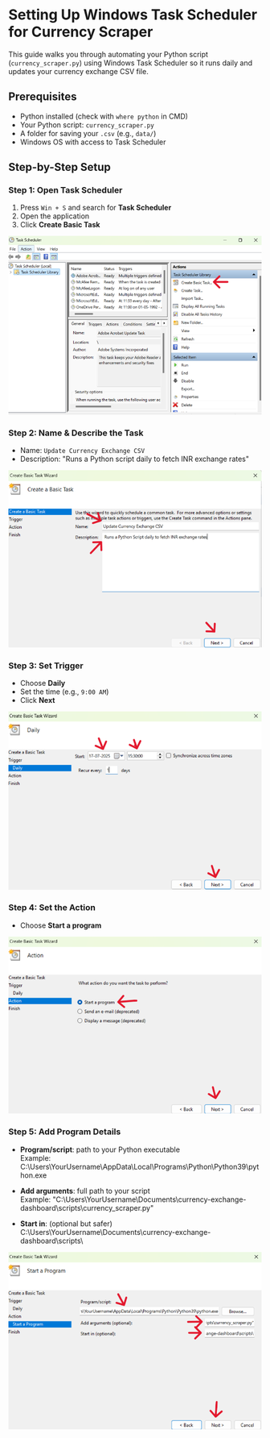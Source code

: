 # Setting Up Windows Task Scheduler for Currency Scraper

This guide walks you through automating your Python script (`currency_scraper.py`) using Windows Task Scheduler so it runs daily and updates your currency exchange CSV file.

## Prerequisites

- Python installed (check with `where python` in CMD)
- Your Python script: `currency_scraper.py`
- A folder for saving your `.csv` (e.g., `data/`)
- Windows OS with access to Task Scheduler

## Step-by-Step Setup

### Step 1: Open Task Scheduler

1. Press `Win + S` and search for **Task Scheduler**
2. Open the application  
3. Click **Create Basic Task**

![Open Task Scheduler](../Screenshots/open_task_scheduler.png)

### Step 2: Name & Describe the Task

- Name: `Update Currency Exchange CSV`
- Description: "Runs a Python script daily to fetch INR exchange rates"

![Create Basic Task](../Screenshots/create_basic_task.png)

### Step 3: Set Trigger

- Choose **Daily**
- Set the time (e.g., `9:00 AM`)
- Click **Next**

![Set Trigger](../Screenshots/set_trigger_daily.png)

### Step 4: Set the Action

- Choose **Start a program**

![Set Action](../Screenshots/set_action_start_program.png)

### Step 5: Add Program Details

- **Program/script**: path to your Python executable  
  Example: C:\Users\YourUsername\AppData\Local\Programs\Python\Python39\python.exe

- **Add arguments**: full path to your script  
Example: "C:\Users\YourUsername\Documents\currency-exchange-dashboard\scripts\currency_scraper.py"

- **Start in**: (optional but safer)  
C:\Users\YourUsername\Documents\currency-exchange-dashboard\scripts\

![Add Program Details](../Screenshots/add_program_and_arguments.png)
